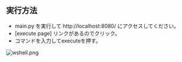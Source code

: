 ## 実行方法

* main.py を実行して http://localhost:8080/ にアクセスしてください。
* [execute page] リンクがあるのでクリック。
* コマンドを入力してexecuteを押す。

![wshell.png](https://qiita-image-store.s3.amazonaws.com/0/25728/a8ef5d4b-e194-ab6f-dc9a-b71c33b38478.png)
